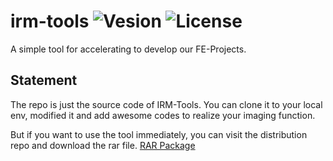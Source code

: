 # irm-tools ![Vesion](https://img.shields.io/badge/version-0.0.1-brightgreen.svg) ![License](https://img.shields.io/badge/license-MIT-blue.svg)

A simple tool for accelerating to develop our FE-Projects.

## Statement
The repo is just the source code of IRM-Tools. You can clone it to your local env, modified it and add awesome codes to realize your imaging function.

But if you want to use the tool immediately, you can visit the distribution repo and download the rar file.
[RAR Package](https://github.com/ironmaxtory/irm-tools-dist/releases)
